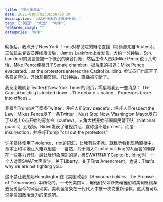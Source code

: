 ```yaml
---
title: "闯入国会山"
date: 2021-0106T02:01:58+05:30
description: "大选在国会的认证被中断。"
tags: ["美国", "大选", "时事"]
featured_image: ""
categories: "时事"
---
```


晚饭后，我点开了New York Times对参议院的辩论直播（视频源来自Reuters）。三位民主党议员连续发言后，James Lankford上台发言。大约一分钟后，Sen. Lankford的发言便被一个低沉的嗓音打断，然后工作人员对Mike Pence说了几句话，Mike Pence便离开了Senate chamber。据后来的报道：Mike Pence evacuated... as the protestors entered the Capitol building. 参议员们也离开了各自的座位，开始互相交谈。几分钟后，直播被切断了。

我反复地刷新Twitter和New York Times的网页，零星地看到一些消息：
The Capitol building is locked down...
The debate is halted...
Protestors broke into offices...

我看到Trump发了两条Twitter：呼吁人们Stay peaceful，呼吁人们respect the Law。Mikes Pence发了一条Twitter：Must Stop Now. Washington Mayor发布了从晚上6点开始的宵禁令（curfew）。五角大楼开始部署国民警卫队（National guards）到现场。Biden发表了电视讲话，宣称这不是protest，而是insurrection，并呼吁Trump "call out the protestors".

许多媒体使用了violence、riot的词汇，让我有些不忿。就我所看到现场直播中，基本上和平地让人难以相信——当然，对于闯入Capitol building的人而言的确存在一些暴力行径。最让我印象深刻的是，当SWAT环绕了Capitol building时，一个人对着SWAT大声宣讲，关于Liberty，关于First Amendment，他说：That's why we are not fighting you.

这不禁让我想起Hungtington在《美国政治》（*American Politics*: The Promise of Disharmony）中所说的，一代代美国人，用他们父辈所教给他们的美利坚信条去反对当今的政治现实，美利坚信条在一代代人中被一次次重新诠释。这大概可以说是美国政治活力的来源吧。
